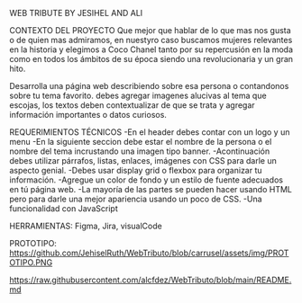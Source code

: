 WEB TRIBUTE BY JESIHEL AND ALI

CONTEXTO DEL PROYECTO
Que mejor que hablar de lo que mas nos gusta o de quien mas admiramos, en nuestyro caso buscamos mujeres relevantes en la historia y elegimos a Coco Chanel tanto por su repercusión en la moda como en todos los ámbitos de su época siendo una revolucionaria y un gran hito.

Desarrolla una página web describiendo sobre esa persona o contandonos sobre tu tema favorito. debes agregar  imagenes alucivas al tema que escojas, los  textos deben contextualizar de que se trata y agregar información importantes o datos curiosos.

REQUERIMIENTOS TÉCNICOS
    -En el header debes contar con un logo y un menu
    -En la siguiente seccion debe estar el nombre de la persona o el nombre del tema incrustando una imagen tipo banner.
    -Acontinuación debes  utilizar párrafos, listas, enlaces, imágenes con CSS para darle un aspecto genial.
    -Debes usar display grid o  flexbox para organizar tu información.
    -Agregue un color de fondo y un estilo de fuente adecuados en tú página web.
    -La mayoría de las partes se pueden hacer usando HTML pero para darle una mejor apariencia usando un poco de CSS.
    -Una funcionalidad con JavaScript

HERRAMIENTAS: Figma, Jira, visualCode

PROTOTIPO:
https://github.com/JehiselRuth/WebTributo/blob/carrusel/assets/img/PROTOTIPO.PNG

https://raw.githubusercontent.com/alcfdez/WebTributo/blob/main/README.md

